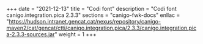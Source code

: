 +++
date        = "2021-12-13"
title       = "Codi font"
description = "Codi font canigo.integration.pica 2.3.3"
sections    = "canigo-fwk-docs"
enllac		= "https://hudson.intranet.gencat.cat/nexus/repository/canigo-maven2/cat/gencat/ctti/canigo.integration.pica/2.3.3/canigo.integration.pica-2.3.3-sources.jar"
weight		= 1
+++
